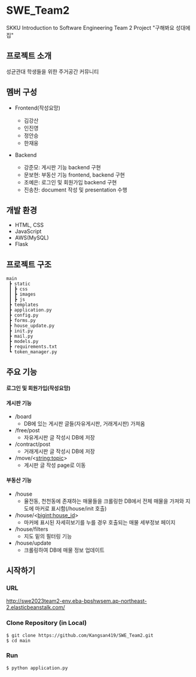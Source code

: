 # SWE_Team2
SKKU Introduction to Software Engineering Team 2 Project "구해봐요 성대에 집"

## 프로젝트 소개
성균관대 학생들을 위한 주거공간 커뮤니티

## 멤버 구성
* Frontend(작성요망)
    * 김강산
    * 인진영
    * 정안승
    * 한재웅

* Backend
    * 강준모: 게시판 기능 backend 구현
    * 문보현: 부동산 기능 frontend, backend 구현
    * 조예은: 로그인 및 회원가입 backend 구현
    * 진송찬: document 작성 및 presentation 수행

## 개발 환경
* HTML, CSS
* JavaScript
* AWS(MySQL)
* Flask

## 프로젝트 구조
```
main
 ┣ static
 ┃ ┣ css
 ┃ ┣ images
 ┃ ┣ js
 ┣ templates
 ┣ application.py  
 ┣ config.py  
 ┣ forms.py
 ┣ house_update.py
 ┣ init.py
 ┣ mail.py
 ┣ models.py
 ┣ requirements.txt
 ┗ token_manager.py
```

## 주요 기능
#### 로그인 및 회원가입(작성요망)

#### 게시판 기능
* /board
    * DB에 있는 게시판 글들(자유게시판, 거래게시판) 가져옴
* /free/post
    * 자유게시판 글 작성시 DB에 저장
* /contract/post
    * 거래게시판 글 작성시 DB에 저장
* /move/<<string:topic>>
    * 게시판 글 작성 page로 이동

#### 부동산 기능
* /house
    * 율전동, 천천동에 존재하는 매물들을 크롤링한 DB에서 전체 매물을 가져와 지도에 마커로 표시함(/house/init 호출)
* /house/<<bigint:house_id>>
    * 마커에 표시된 자세히보기를 누를 경우 호출되는 매물 세부정보 페이지
* /house/filters
    * 지도 밑의 필터링 기능
* /house/update
    * 크롤링하여 DB에 매물 정보 업데이트

## 시작하기

### URL
http://swe2023team2-env.eba-bpshwsem.ap-northeast-2.elasticbeanstalk.com/

### Clone Repository (in Local)
```
$ git clone https://github.com/Kangsan419/SWE_Team2.git
$ cd main
```

### Run
```
$ python application.py
```

